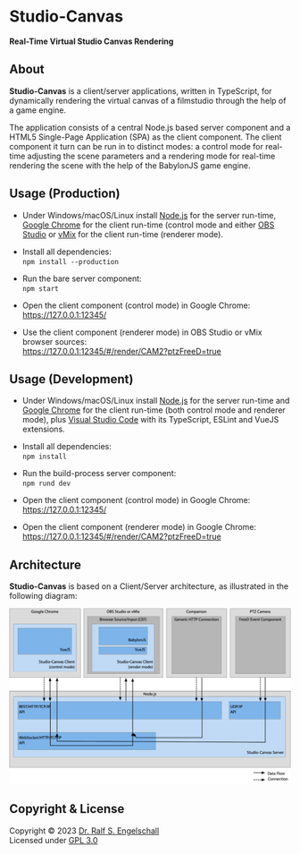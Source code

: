 
Studio-Canvas
=============

**Real-Time Virtual Studio Canvas Rendering**

About
-----

**Studio-Canvas** is a client/server applications, written in
TypeScript, for dynamically rendering the virtual canvas of a filmstudio
through the help of a game engine.

The application consists of a central Node.js based server component
and a HTML5 Single-Page Application (SPA) as the client component. The
client component it turn can be run in to distinct modes: a control
mode for real-time adjusting the scene parameters and a rendering mode
for real-time rendering the scene with the help of the BabylonJS game
engine.

Usage (Production)
------------------

- Under Windows/macOS/Linux install [Node.js](https://nodejs.org)
  for the server run-time, [Google Chrome](https://www.google.com/chrome)
  for the client run-time (control mode and either [OBS Studio](https://obsproject.com)
  or [vMix](https://www.vmix.com) for the client run-time (renderer mode).

- Install all dependencies:<br/>
  `npm install --production`

- Run the bare server component:<br/>
  `npm start`

- Open the client component (control mode) in Google Chrome:<br/>
  https://127.0.0.1:12345/

- Use the client component (renderer mode) in OBS Studio or vMix browser sources:<br/>
  https://127.0.0.1:12345/#/render/CAM2?ptzFreeD=true

Usage (Development)
-------------------

- Under Windows/macOS/Linux install [Node.js](https://nodejs.org)
  for the server run-time and [Google Chrome](https://www.google.com/chrome)
  for the client run-time (both control mode and renderer mode),
  plus [Visual Studio Code](https://code.visualstudio.com/) with its
  TypeScript, ESLint and VueJS extensions.

- Install all dependencies:<br/>
  `npm install`

- Run the build-process server component:<br/>
  `npm rund dev`

- Open the client component (control mode) in Google Chrome:<br/>
  https://127.0.0.1:12345/

- Open the client component (renderer mode) in Google Chrome:<br/>
  https://127.0.0.1:12345/#/render/CAM2?ptzFreeD=true

Architecture
------------

**Studio-Canvas** is based on a Client/Server architecture,
as illustrated in the following diagram:

![architecture](doc/architecture.png)

Copyright & License
-------------------

Copyright &copy; 2023 [Dr. Ralf S. Engelschall](mailto:rse@engelschall.com)<br/>
Licensed under [GPL 3.0](https://spdx.org/licenses/GPL-3.0-only)

